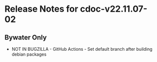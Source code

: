 
# Release Notes for cdoc-v22.11.07-02

## Bywater Only

- NOT IN BUGZILLA - GitHub Actions - Set default branch after building debian packages


